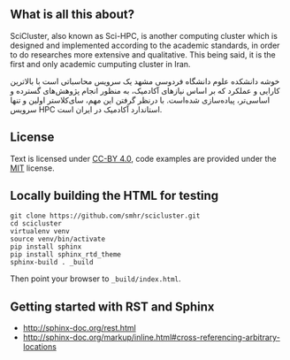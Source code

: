 

## What is all this about?

SciCluster, also known as Sci-HPC, is another computing cluster which is designed and implemented according to the academic standards, in order to do researches more extensive and qualitative. This being said, it is the first and only academic cumputing cluster in Iran.

خوشه دانشکده علوم دانشگاه فردوسی مشهد یک سرویس محاسباتی است با بالاترین کارایی و عملکرد که بر اساس نیازهای آکادمیک، به منظور انجام پژوهش‌های گسترده و اساسی‌تر، پیاده‌سازی شده‌است. با درنظر گرفتن این مهم، سای‌کلاستر اولین و تنها سرویس HPC استاندارد آکادمیک در ایران است.

## License

Text is licensed under [CC-BY 4.0](https://creativecommons.org/licenses/by/4.0/),
code examples are provided under the [MIT](https://opensource.org/licenses/MIT) license.


## Locally building the HTML for testing

```
git clone https://github.com/smhr/scicluster.git
cd scicluster
virtualenv venv
source venv/bin/activate
pip install sphinx
pip install sphinx_rtd_theme
sphinx-build . _build
```

Then point your browser to `_build/index.html`.


## Getting started with RST and Sphinx

- http://sphinx-doc.org/rest.html
- http://sphinx-doc.org/markup/inline.html#cross-referencing-arbitrary-locations

